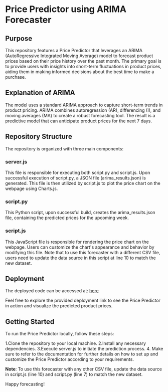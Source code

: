 # Price Predictor using ARIMA Forecaster

## Purpose
This repository features a Price Predictor that leverages an ARIMA (AutoRegressive Integrated Moving Average) model to forecast product prices based on their price history over the past month. The primary goal is to provide users with insights into short-term fluctuations in product prices, aiding them in making informed decisions about the best time to make a purchase.

## Explanation of ARIMA
The model uses a standard ARIMA approach to capture short-term trends in product pricing. ARIMA combines autoregression (AR), differencing (I), and moving averages (MA) to create a robust forecasting tool. The result is a predictive model that can anticipate product prices for the next 7 days.

## Repository Structure
The repository is organized with three main components:

### server.js
This file is responsible for executing both script.py and script.js. Upon successful execution of script.py, a JSON file (arima_results.json) is generated. This file is then utilized by script.js to plot the price chart on the webpage using Charts.js.

### script.py
This Python script, upon successful build, creates the arima_results.json file, containing the predicted prices for the upcoming week.

### script.js
This JavaScript file is responsible for rendering the price chart on the webpage. Users can customize the chart's appearance and behavior by modifying this file. Note that to use this forecaster with a different CSV file, users need to update the data source in this script at line 10 to match the new dataset.

## Deployment
The deployed code can be accessed at: [here](https://price-predictor-k0u3.onrender.com/)

Feel free to explore the provided deployment link to see the Price Predictor in action and visualize the predicted product prices.

## Getting Started
To run the Price Predictor locally, follow these steps:

1.Clone the repository to your local machine.
2.Install any necessary dependencies.
3.Execute server.js to initiate the prediction process.
4. Make sure to refer to the documentation for further details on how to set up and customize the Price Predictor according to your requirements.

**Note**: To use this forecaster with any other CSV file, update the data source in script.js (line 10) and script.py (line 7) to match the new dataset.

Happy forecasting!
